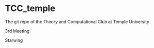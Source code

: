 # TCC_temple
The git repo of the Theory and Computational Club at Temple University

3rd Meeting:

Starwing 

